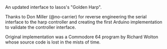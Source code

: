 An updated interface to Iasos's "Golden Harp".

Thanks to Don Miller (@no-carrier) for reverse engineering the serial 
interface to the harp controller and creating the first Arduino implementation
to validate the controller interface.

Original implementation was a Commodore 64 program by Richard Wolton whose 
source code is lost in the mists of time.
